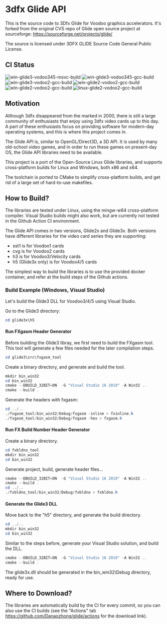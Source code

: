 # 3dfx Glide API

This is the source code to 3Dfx Glide for Voodoo graphics accelerators. It's forked from the original CVS repo of Glide open source project at sourceforge:  https://sourceforge.net/projects/glide/

The source is licensed under 3DFX GLIDE Source Code General Public License.

## CI Status
![win-glide3-vodoo345-msvc-build](https://github.com/Danaozhong/3dfx-Glide-API/actions/workflows/build_glide3_voodoo45_msvc.yml/badge.svg)
![win-glide3-vodoo345-gcc-build](https://github.com/Danaozhong/3dfx-Glide-API/actions/workflows/build_glide3_voodoo45_gcc.yml/badge.svg)
![win-glide3-vodoo2-gcc-build](https://github.com/Danaozhong/3dfx-Glide-API/actions/workflows/build_glide3_voodoo2.yml/badge.svg)
![win-glide2-vodoo2-gcc-build](https://github.com/Danaozhong/3dfx-Glide-API/actions/workflows/build_glide2_voodoo3.yml/badge.svg)
![win-glide2-vodoo2-gcc-build](https://github.com/Danaozhong/3dfx-Glide-API/actions/workflows/build_glide2_voodoo2.yml/badge.svg)
![linux-glide2-vodoo2-gcc-build](https://github.com/Danaozhong/3dfx-Glide-API/actions/workflows/build_glide2_linux.yml/badge.svg)

## Motivation

Although 3dfx disappeared from the marked in 2000, there is still a large community of enthusiasts that enjoy using 3dfx video cards up to this day.
A part of these enthusiasts focus on providing software for modern-day operating systems, and this is where this project comes in.

The Glide API is, similar to OpenGL/Direct3D, a 3D API. It is used by many old-school video games, and in order to run these games on present-day OS, the Glide API libraries need to be available.

This project is a port of the Open-Source Linux Glide libraries, and supports cross-platform builds for Linux and Windows, both x86 and x64.

The toolchain is ported to CMake to simplify cross-platform builds, and get rid of a large set of hard-to-use makefiles.

## How to Build?
The libraries are tested under Linux, using the mingw-w64 cross-platform compiler. Visual Studio builds might also work, but are currently not tested in the Github Action CI environment.

The Glide API comes in two versions, Glide2x and Glide3x. Both versions have different libraries for the video card series they are supporting:
* sst1 is for Voodoo1 cards
* cvg is for Voodoo2 cards
* h3 is for Voodoo3/Velocity cards
* h5 (Glide3x only) is for Voodoo4/5 cards

The simplest way to build the libraries is to use the provided docker container, and refer at the build steps of the Github actions.


### Build Example (Windows, Visual Studio)

Let's build the Glide3 DLL for Voodoo3/4/5 using Visual Studio.

Go to the Glide3 directory:
```ps1
cd glide3x\h5
```

#### Run FXgasm Header Generator

Before building the Glide3 libray, we first need to build the FXgasm tool. This tool will generate a few files needed for the later compilation steps.
```ps1
cd glide3\src\fxgasm_tool
```
Create a binary directory, and generate and build the tool.
```ps1
mkdir bin_win32
cd bin_win32
cmake --DBUILD_32BIT=ON  -G "Visual Studio 16 2019" -A Win32 ..
cmake --build .
```

Generate the headers with fxgasm:
```ps1
cd ../..
./fxgasm_tool/bin_win32/Debug/fxgasm -inline > fxinline.h
./fxgasm_tool/bin_win32/Debug/fxgasm -hex > fxgasm.h
```

#### Run FX Build Number Header Generator

Create a binary directory.
```ps1
cd fxbldno_tool
mkdir bin_win32
cd bin_win32
```

Generate project, build, generate header files... 
```ps1
cmake --DBUILD_32BIT=ON  -G "Visual Studio 16 2019" -A Win32 ..
cmake --build .
cd ../..
./fxbldno_tool/bin_win32/Debug/fxbldno > fxbldno.h

```
#### Generate the Glide3 DLL
Move back to the "h5" directory, and generate the build directory.
```ps1
cd ../..
mkdir bin_win32
cd bin_win32
```
Similar to the steps before, generate your Visual Studio solution, and build the DLL.
```ps1
cmake --DBUILD_32BIT=ON  -G "Visual Studio 16 2019" -A Win32 ..
cmake --build .

```
The glide3x.dll should be generated in the bin_win32\Debug directory, ready for use.

## Where to Download?
The libraries are automatically build by the CI for every commit, so you can also use the CI builds (see the "Actions" tab https://github.com/Danaozhong/glide/actions for the download link).

